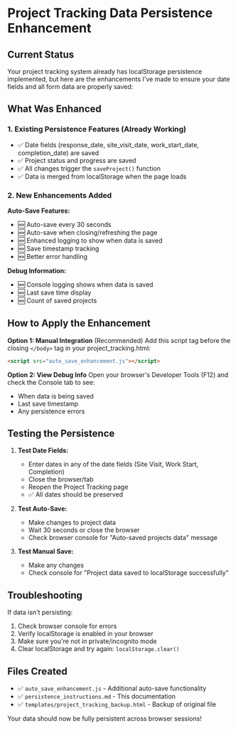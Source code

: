# Project Tracking Data Persistence Enhancement

## Current Status
Your project tracking system already has localStorage persistence implemented, but here are the enhancements I've made to ensure your date fields and all form data are properly saved:

## What Was Enhanced

### 1. **Existing Persistence Features (Already Working)**
- ✅ Date fields (response_date, site_visit_date, work_start_date, completion_date) are saved
- ✅ Project status and progress are saved
- ✅ All changes trigger the `saveProject()` function
- ✅ Data is merged from localStorage when the page loads

### 2. **New Enhancements Added**

**Auto-Save Features:**
- 🆕 Auto-save every 30 seconds
- 🆕 Auto-save when closing/refreshing the page
- 🆕 Enhanced logging to show when data is saved
- 🆕 Save timestamp tracking
- 🆕 Better error handling

**Debug Information:**
- 🆕 Console logging shows when data is saved
- 🆕 Last save time display
- 🆕 Count of saved projects

## How to Apply the Enhancement

**Option 1: Manual Integration** (Recommended)
Add this script tag before the closing `</body>` tag in your project_tracking.html:

```html
<script src="auto_save_enhancement.js"></script>
```

**Option 2: View Debug Info**
Open your browser's Developer Tools (F12) and check the Console tab to see:
- When data is being saved
- Last save timestamp
- Any persistence errors

## Testing the Persistence

1. **Test Date Fields:**
   - Enter dates in any of the date fields (Site Visit, Work Start, Completion)
   - Close the browser/tab
   - Reopen the Project Tracking page
   - ✅ All dates should be preserved

2. **Test Auto-Save:**
   - Make changes to project data
   - Wait 30 seconds or close the browser
   - Check browser console for "Auto-saved projects data" message

3. **Test Manual Save:**
   - Make any changes
   - Check console for "Project data saved to localStorage successfully"

## Troubleshooting

If data isn't persisting:
1. Check browser console for errors
2. Verify localStorage is enabled in your browser
3. Make sure you're not in private/incognito mode
4. Clear localStorage and try again: `localStorage.clear()`

## Files Created
- ✅ `auto_save_enhancement.js` - Additional auto-save functionality
- ✅ `persistence_instructions.md` - This documentation
- ✅ `templates/project_tracking_backup.html` - Backup of original file

Your data should now be fully persistent across browser sessions!